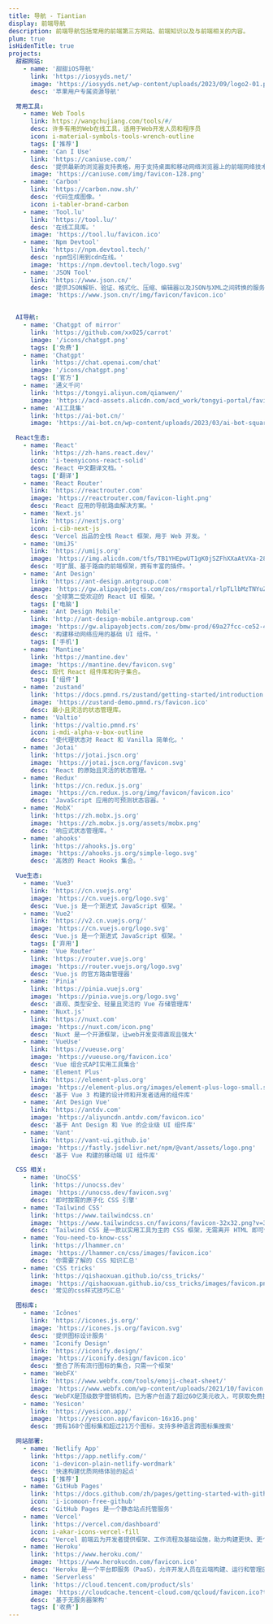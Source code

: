 ```yaml
---
title: 导航 - Tiantian
display: 前端导航
description: 前端导航包括常用的前端第三方网站、前端知识以及与前端相关的内容。
plum: true
isHidenTitle: true
projects:
  甜甜网站:
    - name: '甜甜iOS导航'
      link: 'https://iosyyds.net/'
      image: 'https://iosyyds.net/wp-content/uploads/2023/09/logo2-01.png'
      desc: '苹果用户专属资源导航'

  常用工具:
    - name: Web Tools
      link: https://wangchujiang.com/tools/#/
      desc: 许多有用的Web在线工具，适用于Web开发人员和程序员
      icon: i-material-symbols-tools-wrench-outline
      tags: ['推荐']
    - name: 'Can I Use'
      link: 'https://caniuse.com/'
      desc: '提供最新的浏览器支持表格，用于支持桌面和移动网络浏览器上的前端网络技术。'
      image: 'https://caniuse.com/img/favicon-128.png'
    - name: 'Carbon'
      link: 'https://carbon.now.sh/'
      desc: '代码生成图像。'
      icon: i-tabler-brand-carbon
    - name: 'Tool.lu'
      link: 'https://tool.lu/'
      desc: '在线工具库。'
      image: 'https://tool.lu/favicon.ico'
    - name: 'Npm Devtool'
      link: 'https://npm.devtool.tech/'
      desc: 'npm包引用到cdn在线。'
      image: 'https://npm.devtool.tech/logo.svg'
    - name: 'JSON Tool'
      link: 'https://www.json.cn/'
      desc: '提供JSON解析、验证、格式化、压缩、编辑器以及JSON与XML之间转换的服务。'
      image: 'https://www.json.cn/r/img/favicon/favicon.ico' 

    
  AI导航:
    - name: 'Chatgpt of mirror'
      link: 'https://github.com/xx025/carrot'
      image: '/icons/chatgpt.png'
      tags: ['免费']
    - name: 'Chatgpt'
      link: 'https://chat.openai.com/chat'
      image: '/icons/chatgpt.png'
      tags: ['官方']
    - name: '通义千问'
      link: 'https://tongyi.aliyun.com/qianwen/'
      image: 'https://acd-assets.alicdn.com/acd_work/tongyi-portal/favicon.png'
    - name: 'AI工具集'
      link: 'https://ai-bot.cn/'
      image: 'https://ai-bot.cn/wp-content/uploads/2023/03/ai-bot-square-logo.png'

  React生态:
    - name: 'React'
      link: 'https://zh-hans.react.dev/'
      icon: 'i-teenyicons-react-solid'
      desc: 'React 中文翻译文档。'
      tags: ['翻译']
    - name: 'React Router'
      link: 'https://reactrouter.com'
      image: 'https://reactrouter.com/favicon-light.png'
      desc: 'React 应用的导航路由解决方案。'
    - name: 'Next.js'
      link: 'https://nextjs.org'
      icon: i-cib-next-js
      desc: 'Vercel 出品的全栈 React 框架，用于 Web 开发。'
    - name: 'UmiJS'
      link: 'https://umijs.org'
      image: 'https://img.alicdn.com/tfs/TB1YHEpwUT1gK0jSZFhXXaAtVXa-28-27.svg'
      desc: '可扩展、基于路由的前端框架，拥有丰富的插件。'
    - name: 'Ant Design'
      link: 'https://ant-design.antgroup.com'
      image: 'https://gw.alipayobjects.com/zos/rmsportal/rlpTLlbMzTNYuZGGCVYM.png'
      desc: '全球第二受欢迎的 React UI 框架。'
      tags: ['电脑']
    - name: 'Ant Design Mobile'
      link: 'http://ant-design-mobile.antgroup.com'
      image: 'https://gw.alipayobjects.com/zos/bmw-prod/69a27fcc-ce52-4f27-83f1-c44541e9b65d.svg'
      desc: '构建移动网络应用的基础 UI 组件。'
      tags: ['手机']
    - name: 'Mantine'
      link: 'https://mantine.dev'
      image: 'https://mantine.dev/favicon.svg'
      desc: 现代 React 组件库和钩子集合。
      tags: ['组件']
    - name: 'zustand'
      link: 'https://docs.pmnd.rs/zustand/getting-started/introduction'
      image: 'https://zustand-demo.pmnd.rs/favicon.ico'
      desc: 最小且灵活的状态管理库。
    - name: 'Valtio'
      link: 'https://valtio.pmnd.rs'
      icon: i-mdi-alpha-v-box-outline
      desc: '使代理状态对 React 和 Vanilla 简单化。'
    - name: 'Jotai'
      link: 'https://jotai.jscn.org'
      image: 'https://jotai.jscn.org/favicon.svg'
      desc: 'React 的原始且灵活的状态管理。'
    - name: 'Redux'
      link: 'https://cn.redux.js.org'
      image: 'https://cn.redux.js.org/img/favicon/favicon.ico'
      desc: 'JavaScript 应用的可预测状态容器。'
    - name: 'MobX'
      link: 'https://zh.mobx.js.org'
      image: 'https://zh.mobx.js.org/assets/mobx.png'
      desc: '响应式状态管理库。'
    - name: 'ahooks'
      link: 'https://ahooks.js.org'
      image: 'https://ahooks.js.org/simple-logo.svg'
      desc: '高效的 React Hooks 集合。'

  Vue生态:
    - name: 'Vue3'
      link: 'https://cn.vuejs.org'
      image: 'https://cn.vuejs.org/logo.svg'
      desc: 'Vue.js 是一个渐进式 JavaScript 框架。'
    - name: 'Vue2'
      link: 'https://v2.cn.vuejs.org/'
      image: 'https://cn.vuejs.org/logo.svg'
      desc: 'Vue.js 是一个渐进式 JavaScript 框架。'
      tags: ['弃用']
    - name: 'Vue Router'
      link: 'https://router.vuejs.org'
      image: 'https://router.vuejs.org/logo.svg'
      desc: 'Vue.js 的官方路由管理器'
    - name: 'Pinia'
      link: 'https://pinia.vuejs.org'
      image: 'https://pinia.vuejs.org/logo.svg'
      desc: '直观、类型安全、轻量且灵活的 Vue 存储管理库'
    - name: 'Nuxt.js'
      link: 'https://nuxt.com'
      image: 'https://nuxt.com/icon.png'
      desc: 'Nuxt 是一个开源框架，让web开发变得直观且强大'
    - name: 'VueUse'
      link: 'https://vueuse.org'
      image: 'https://vueuse.org/favicon.ico'
      desc: 'Vue 组合式API实用工具集合'
    - name: 'Element Plus'
      link: 'https://element-plus.org'
      image: 'https://element-plus.org/images/element-plus-logo-small.svg'
      desc: '基于 Vue 3 构建的设计师和开发者适用的组件库'
    - name: 'Ant Design Vue'
      link: 'https://antdv.com'
      image: 'https://aliyuncdn.antdv.com/favicon.ico'
      desc: '基于 Ant Design 和 Vue 的企业级 UI 组件库'
    - name: 'Vant'
      link: 'https://vant-ui.github.io'
      image: 'https://fastly.jsdelivr.net/npm/@vant/assets/logo.png'
      desc: '基于 Vue 构建的移动端 UI 组件库'

  CSS 相关:
    - name: 'UnoCSS'
      link: 'https://unocss.dev'
      image: 'https://unocss.dev/favicon.svg'
      desc: '即时按需的原子化 CSS 引擎'
    - name: 'Tailwind CSS'
      link: 'https://www.tailwindcss.cn'
      image: 'https://www.tailwindcss.cn/favicons/favicon-32x32.png?v=3'
      desc: 'Tailwind CSS 是一款以实用工具为主的 CSS 框架，无需离开 HTML 即可快速构建现代网站'
    - name: 'You-need-to-know-css'
      link: 'https://lhammer.cn'
      image: 'https://lhammer.cn/css/images/favicon.ico'
      desc: '你需要了解的 CSS 知识汇总'
    - name: 'CSS tricks'
      link: 'https://qishaoxuan.github.io/css_tricks/'
      image: 'https://qishaoxuan.github.io/css_tricks/images/favicon.png'
      desc: '常见的css样式技巧汇总'

  图标库:
    - name: 'Icônes'
      link: 'https://icones.js.org/'
      image: 'https://icones.js.org/favicon.svg'
      desc: '提供图标设计服务'
    - name: 'Iconify Design'
      link: 'https://iconify.design/'
      image: 'https://iconify.design/favicon.ico'
      desc: '整合了所有流行图标的集合，只需一个框架'
    - name: 'WebFX'
      link: 'https://www.webfx.com/tools/emoji-cheat-sheet/'
      image: 'https://www.webfx.com/wp-content/uploads/2021/10/favicon.png'
      desc: 'WebFX是顶级数字营销机构，已为客户创造了超过60亿美元收入，可获取免费提案并探索我们多样化的数字营销服务'
    - name: 'Yesicon'
      link: 'https://yesicon.app/'
      image: 'https://yesicon.app/favicon-16x16.png'
      desc: '拥有168个图标集和超过21万个图标，支持多种语言跨图标集搜索'

  网站部署:
    - name: 'Netlify App'
      link: 'https://app.netlify.com/'
      icon: 'i-devicon-plain-netlify-wordmark'
      desc: '快速构建优质网络体验的起点'
      tags: ['推荐']
    - name: 'GitHub Pages'
      link: 'https://docs.github.com/zh/pages/getting-started-with-github-pages'
      icon: 'i-icomoon-free-github'
      desc: 'GitHub Pages 是一个静态站点托管服务'
    - name: 'Vercel'
      link: 'https://vercel.com/dashboard'
      icon: i-akar-icons-vercel-fill
      desc: 'Vercel 前端云为开发者提供框架、工作流程及基础设施，助力构建更快、更个性化的 Web 应用'
    - name: 'Heroku'
      link: 'https://www.heroku.com/'
      image: 'https://www.herokucdn.com/favicon.ico'
      desc: 'Heroku 是一个平台即服务（PaaS），允许开发人员在云端构建、运行和管理应用程序'
    - name: 'Serverless'
      link: 'https://cloud.tencent.com/product/sls'
      image: 'https://cloudcache.tencent-cloud.com/qcloud/favicon.ico?t=201902181234'
      desc: '基于无服务器架构'
      tags: ['收费']
---
```

<!-- @layout-full-width -->

<NavsTabs :description="frontmatter.description" />

<NavsList :projects="frontmatter.projects" />